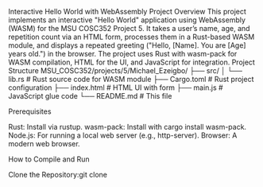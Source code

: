 Interactive Hello World with WebAssembly
Project Overview
This project implements an interactive "Hello World" application using WebAssembly (WASM) for the MSU COSC352 Project 5. It takes a user’s name, age, and repetition count via an HTML form, processes them in a Rust-based WASM module, and displays a repeated greeting ("Hello, [Name]. You are [Age] years old.") in the browser. The project uses Rust with wasm-pack for WASM compilation, HTML for the UI, and JavaScript for integration.
Project Structure
MSU_COSC352/projects/5/Michael_Ezeigbo/
├── src/
│   └── lib.rs          # Rust source code for WASM module
├── Cargo.toml          # Rust project configuration
├── index.html          # HTML UI with form
├── main.js             # JavaScript glue code
└── README.md           # This file

Prerequisites

Rust: Install via rustup.
wasm-pack: Install with cargo install wasm-pack.
Node.js: For running a local web server (e.g., http-server).
Browser: A modern web browser.

How to Compile and Run

Clone the Repository:git clone <repository-url>



